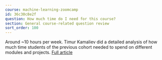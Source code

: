 ```yaml
---
course: machine-learning-zoomcamp
id: 36c30c8e2f
question: How much time do I need for this course?
section: General course-related question review
sort_order: 100
---
```


Around ~10 hours per week. Timur Kamaliev did a detailed analysis of how much time students of the previous cohort needed to spend on different modules and projects. [Full article](https://github.com/SVizor42/ML_Zoomcamp/blob/master/ml-zoomcamp-stats/article.md#time-spent)

